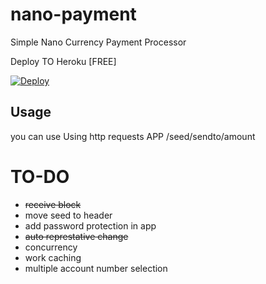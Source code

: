 # nano-payment
 Simple Nano Currency Payment Processor 

Deploy TO Heroku [FREE] 

[![Deploy](https://www.herokucdn.com/deploy/button.svg)](https://heroku.com/deploy)


## Usage 

you can use Using http requests 
APP /seed/sendto/amount


# TO-DO 

  - <s>receive block </s>
  - move seed to header
  - add password protection in app
  - <s>auto represtative change </s> 
  - concurrency 
  - work caching 
  - multiple account number selection
